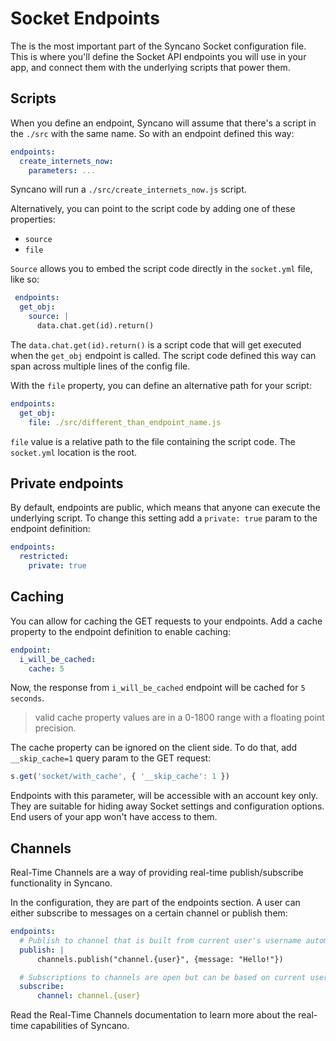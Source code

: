 # Socket Endpoints
The is the most important part of the Syncano Socket configuration file. This is where you'll define the Socket API endpoints you will use in your app, and connect them with the underlying scripts that power them.

## Scripts

When you define an endpoint, Syncano will assume that there's a script in the `./src` with the
same name. So with an endpoint defined this way:

```yaml
endpoints:
  create_internets_now:
    parameters: ...
```

Syncano will run a `./src/create_internets_now.js` script.

Alternatively, you can point to the script code by adding one of these properties:
- `source`
- `file`

`Source` allows you to embed the script code directly in the `socket.yml` file, like so:

```yaml
 endpoints:
  get_obj:
    source: |
      data.chat.get(id).return()
```

The `data.chat.get(id).return()` is a script code that will get executed when the `get_obj` endpoint is called. The script code defined this way can span across multiple lines of the config file.

With the `file` property, you can define an alternative path for your script:

```yaml
endpoints:
  get_obj:
    file: ./src/different_than_endpoint_name.js
```

`file` value is a relative path to the file containing the script code. The `socket.yml` location is the root.

## Private endpoints

By default, endpoints are public, which means that anyone can execute the underlying script. To change this setting add a `private: true` param to the endpoint definition:

```yaml
endpoints:
  restricted:
    private: true
```

## Caching

You can allow for caching the GET requests to your endpoints. Add a cache property to the endpoint definition to enable caching:

```yaml
endpoint:
  i_will_be_cached:
    cache: 5
```

Now, the response from `i_will_be_cached` endpoint will be cached for `5 seconds`.

> valid cache property values are in a 0-1800 range with a floating point precision.

The cache property can be ignored on the client side. To do that, add `__skip_cache=1` query param to the GET request:

```js
s.get('socket/with_cache', { '__skip_cache': 1 })
```

Endpoints with this parameter, will be accessible with an account key only. They are suitable for hiding away Socket settings and configuration options. End users of your app won't have access to them.

## Channels

Real-Time Channels are a way of providing real-time publish/subscribe functionality in Syncano.

In the configuration, they are part of the endpoints section. A user can either subscribe to messages on a certain channel or publish them:

```yaml
endpoints:
  # Publish to channel that is built from current user's username automatically by library.
  publish: |
      channels.publish("channel.{user}", {message: "Hello!"})

  # Subscriptions to channels are open but can be based on current user (like in this example).
  subscribe:
      channel: channel.{user}
```

Read the Real-Time Channels documentation to learn more about the real-time capabilities of Syncano.

